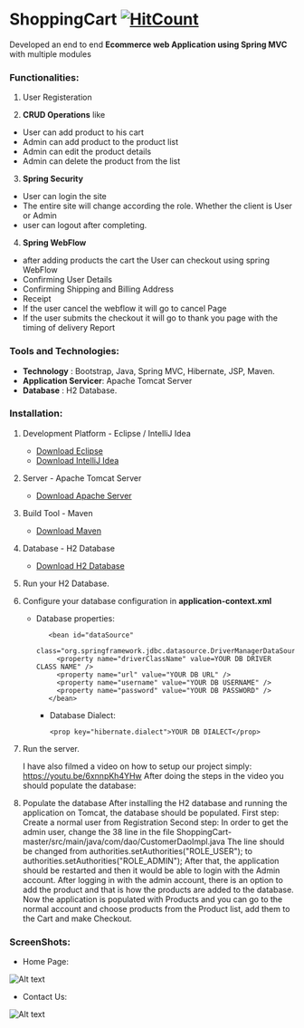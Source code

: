# ShoppingCart [![HitCount](http://hits.dwyl.io/ikismail/ShoppingCart.svg)](http://hits.dwyl.io/ikismail/ShoppingCart)

Developed an end to end **Ecommerce web Application using Spring MVC** with multiple
modules

### Functionalities:

1. User Registeration

2. **CRUD Operations** like

* User can add product to his cart
* Admin can add product to the product list
* Admin can edit the product details
* Admin can delete the product from the list

3. **Spring Security**

* User can login the site
* The entire site will change according the role. Whether the client is User or Admin
* user can logout after completing.

4. **Spring WebFlow**

* after adding products the cart the User can checkout using spring WebFlow
* Confirming User Details
* Confirming Shipping and Billing Address
* Receipt
* If the user cancel the webflow it will go to cancel Page
* If the user submits the checkout it will go to thank you page with the timing of delivery Report

### Tools and Technologies:

* **Technology** : Bootstrap, Java, Spring MVC, Hibernate, JSP, Maven.
* **Application Servicer**: Apache Tomcat Server
* **Database** : H2 Database.

### Installation:

1. Development Platform - Eclipse / IntelliJ Idea
   * [Download Eclipse](https://www.eclipse.org/downloads/packages/eclipse-ide-java-ee-developers/mars2)
   * [Download IntelliJ Idea](https://www.jetbrains.com/idea/download/#section=windows)
2. Server - Apache Tomcat Server

   * [Download Apache Server](https://tomcat.apache.org/download-70.cgi)

3. Build Tool - Maven

   * [Download Maven](https://maven.apache.org/download.cgi)

4. Database - H2 Database

   * [Download H2 Database](http://www.h2database.com/html/download.html)


5. Run your H2 Database.

6. Configure your database configuration in **application-context.xml**

   * Database properties:


        <!-- database properties DataSource -->

            <bean id="dataSource"
              class="org.springframework.jdbc.datasource.DriverManagerDataSource">
              <property name="driverClassName" value=YOUR DB DRIVER CLASS NAME" />
              <property name="url" value="YOUR DB URL" />
              <property name="username" value="YOUR DB USERNAME" />
              <property name="password" value="YOUR DB PASSWORD" />
            </bean>

      * Database Dialect:

            <prop key="hibernate.dialect">YOUR DB DIALECT</prop>

7. Run the server.

    I have also filmed a video on how to setup our project simply:
    https://youtu.be/6xnnpKh4YHw
    After doing the steps in the video you should populate the database:

8. Populate the database
   After installing the H2 database and running the application on Tomcat, the database should be populated.
   First step: Create a normal user from Registration
   Second step: In order to get the admin user, change the 38 line in the file ShoppingCart-master/src/main/java/com/dao/CustomerDaoImpl.java
   The line should be changed from 
   authorities.setAuthorities("ROLE_USER");
   to
   authorities.setAuthorities("ROLE_ADMIN");
   After that, the application should be restarted and then it would be able to login with the Admin account.
   After logging in with the admin account, there is an option to add the product and that is how the products are added to the database.
   Now the application is populated with Products and you can go to the normal account and choose products from the Product list, add them to the Cart and make Checkout.


### ScreenShots:

* Home Page:

![Alt text](https://github.com/ikismail/ShoppingCart/blob/master/src/main/webapp/WEB-INF/resource/images/screenshots/Home.jpg "Home Page")

* Contact Us:

![Alt text](https://github.com/ikismail/ShoppingCart/blob/master/src/main/webapp/WEB-INF/resource/images/screenshots/ContactUs.png)
